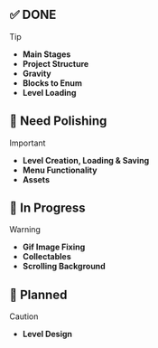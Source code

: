 ✅ DONE
---

> [!TIP]
>- **Main Stages**
>- **Project Structure**
>- **Gravity**
>- **Blocks to Enum**
>- **Level Loading**

💅 Need Polishing
---

> [!IMPORTANT]
>- **Level Creation, Loading & Saving**
>- **Menu Functionality**
>- **Assets**


🔨 In Progress
---

> [!WARNING]
>- **Gif Image Fixing**
>- **Collectables**
>- **Scrolling Background**

📝 Planned
---

> [!CAUTION]
>- **Level Design**
